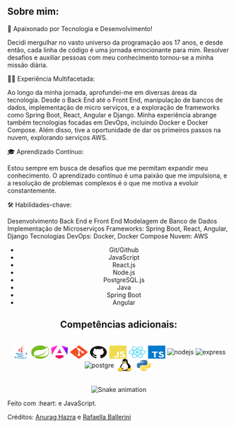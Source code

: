 <h2 align="left">Sobre mim:</h2>

<p align="left">
🚀 Apaixonado por Tecnologia e Desenvolvimento!

Decidi mergulhar no vasto universo da programação aos 17 anos, e desde então, cada linha de código é uma jornada emocionante para mim. Resolver desafios e auxiliar pessoas com meu conhecimento tornou-se a minha missão diária.

👨‍💻 Experiência Multifacetada:

Ao longo da minha jornada, aprofundei-me em diversas áreas da tecnologia. Desde o Back End até o Front End, manipulação de bancos de dados, implementação de micro serviços, e a exploração de frameworks como Spring Boot, React, Angular e Django. Minha experiência abrange também tecnologias focadas em DevOps, incluindo Docker e Docker Compose. Além disso, tive a oportunidade de dar os primeiros passos na nuvem, explorando serviços AWS.

🎓 Aprendizado Contínuo:

Estou sempre em busca de desafios que me permitam expandir meu conhecimento. O aprendizado contínuo é uma paixão que me impulsiona, e a resolução de problemas complexos é o que me motiva a evoluir constantemente.

🛠️ Habilidades-chave:

Desenvolvimento Back End e Front End
Modelagem de Banco de Dados
Implementação de Microserviços
Frameworks: Spring Boot, React, Angular, Django
Tecnologias DevOps: Docker, Docker Compose
Nuvem: AWS
</p>

<ul align="center">
<li align="center">Git/Github</li>
<li align="center">JavaScript</li>
<li align="center">React.js</li>
<li align="center">Node.js</li>
<li align="center">PostgreSQL.js</li>
<li align="center">Java</li>
<li align="center">Spring Boot</li>
<li align="center">Angular</li>
</ul>

<h2 align="center">Competências adicionais:</h2>
  
<div align="center"><br>
  <img align="center" alt="python" height="30" width="40" src="https://raw.githubusercontent.com/devicons/devicon/master/icons/java/java-original.svg">
  <img align="center" alt="python" height="30" width="40" src="https://raw.githubusercontent.com/devicons/devicon/master/icons/spring/spring-original.svg">
    <img align="center" alt="python" height="30" width="40" src="https://raw.githubusercontent.com/devicons/devicon/master/icons/angular/angular-original.svg">
  <img align="center" alt="git" height="30" width="40" src="https://raw.githubusercontent.com/devicons/devicon/master/icons/git/git-original.svg">
  <img align="center" alt="github" height="30" width="40" src="https://raw.githubusercontent.com/devicons/devicon/master/icons/github/github-original.svg">
  <img align="center" alt="Js" height="30" width="40" src="https://raw.githubusercontent.com/devicons/devicon/master/icons/javascript/javascript-plain.svg">
  <img align="center" alt="React" height="30" width="40" src="https://raw.githubusercontent.com/devicons/devicon/master/icons/react/react-original.svg">
  <img align="center" alt="React" height="30" width="40" src="https://raw.githubusercontent.com/devicons/devicon/master/icons/typescript/typescript-original.svg">
  <img align="center" alt="nodejs" height="30" width="40" src="https://cdn.worldvectorlogo.com/logos/nodejs-icon.svg"> 
  <img align="center" alt="express" height="30" width="40" src="https://cdn.jsdelivr.net/gh/devicons/devicon/icons/express/express-original.svg" />
  <img align="center" alt="postgre" height="30" width="40"src="https://cdn.jsdelivr.net/gh/devicons/devicon/icons/postgresql/postgresql-original-wordmark.svg" />
  <img align="center" alt="linux" height="30" width="40" src="https://raw.githubusercontent.com/devicons/devicon/master/icons/linux/linux-original.svg">
 <img align="center" alt="python" height="30" width="40" src="https://raw.githubusercontent.com/devicons/devicon/master/icons/python/python-original.svg">
  
</div></br>  
  
<div align="center">
  
  ![Snake animation](https://github.com/danielbped/danielbped/blob/output/github-contribution-grid-snake.svg)
  
</div>

<div align="left">
  <p>Feito com :heart: e JavaScript.</p>
  <p>Créditos: <a href="https://github.com/anuraghazra/github-readme-stats">Anurag Hazra</a> e <a href="https://github.com/rafaballerini">Rafaella Ballerini</a></p>
</div>
